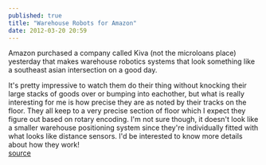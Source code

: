 ```yaml
---
published: true
title: "Warehouse Robots for Amazon"
date: 2012-03-20 20:59
---
```

Amazon purchased a company called Kiva (not the microloans place) yesterday that makes warehouse robotics systems that look something like a southeast asian intersection on a good day.

It&apos;s pretty impressive to watch them do their thing without knocking their large stacks of goods over or bumping into eachother, but what is really interesting for me is how precise they are as noted by their tracks on the floor. They all keep to a very precise section of floor which I expect they figure out based on rotary encoding. I&apos;m not sure though, it doesn&apos;t look like a smaller warehouse positioning system since they&apos;re individually fitted with what looks like distance sensors. I&apos;d be interested to know more details about how they work!
<br /><a href="http://www.businessinsider.com/here-are-the-amazing-kiva-robots-that-amazon-just-bought-for-775-million-2012-3">source</a>
